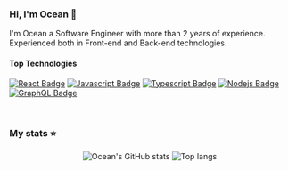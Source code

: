 ### Hi, I'm Ocean 👋

I'm Ocean a Software Engineer with more than 2 years of experience. Experienced both in Front-end and Back-end technologies.

#### Top Technologies

[![React Badge](https://img.shields.io/badge/-React-61DBFB?style=for-the-badge&labelColor=black&logo=react&logoColor=61DBFB)](#) [![Javascript Badge](https://img.shields.io/badge/-Javascript-F0DB4F?style=for-the-badge&labelColor=black&logo=javascript&logoColor=F0DB4F)](#) [![Typescript Badge](https://img.shields.io/badge/-Typescript-007acc?style=for-the-badge&labelColor=black&logo=typescript&logoColor=007acc)](#) [![Nodejs Badge](https://img.shields.io/badge/-Nodejs-3C873A?style=for-the-badge&labelColor=black&logo=node.js&logoColor=3C873A)](#) [![GraphQL Badge](https://img.shields.io/badge/-GraphQl-e535ab?style=for-the-badge&labelColor=black&logo=node.js&logoColor=e535ab)](#)

<br/>

### My stats ⭐

<div align="center">
<img alt="Ocean's GitHub stats" src="https://github-readme-stats-ewya9235q-khanhngocnes-projects.vercel.app/api?username=NgocNhanNe&show_icons=true&theme=transparent"/>
<img alt="Top langs" src="https://github-readme-stats-ewya9235q-khanhngocnes-projects.vercel.app/api/top-langs/?username=NgocNhanNe&layout=compact&&langs_count=8"/>
</div>

